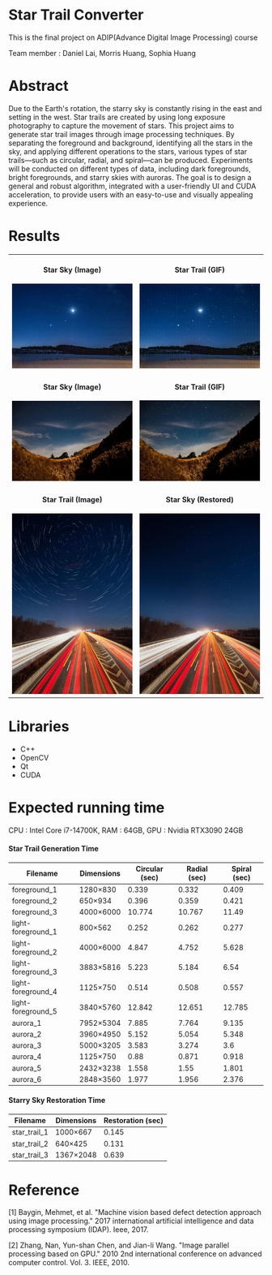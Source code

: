 # Star Trail Converter
This is the final project on ADIP(Advance Digital Image Processing) course

Team member : Daniel Lai, Morris Huang, Sophia Huang

# Abstract
Due to the Earth's rotation, the starry sky is constantly rising in the east and setting in the west. Star trails are created by using long exposure photography to capture the movement of stars. This project aims to generate star trail images through image processing techniques. By separating the foreground and background, identifying all the stars in the sky, and applying different operations to the stars, various types of star trails—such as circular, radial, and spiral—can be produced. Experiments will be conducted on different types of data, including dark foregrounds, bright foregrounds, and starry skies with auroras. The goal is to design a general and robust algorithm, integrated with a user-friendly UI and CUDA acceleration, to provide users with an easy-to-use and visually appealing experience.

# Results
<table>
  <tr>
    <td align="center" width="50%">
      <h4>Star Sky (Image)</h4>
      <img src="https://github.com/DWEIEEE/Star-Trail-Converter/blob/main/Dataset/light_foreground_1.jpg" width="100%">
    </td>
    <td align="center" width="50%">
      <h4>Star Trail (GIF)</h4>
      <img src="https://github.com/DWEIEEE/Star-Trail-Converter/blob/main/samples/Circular_light_foreground_1_20231220144232.gif?raw=true" width="100%">
    </td>
  </tr>
  <tr>
    <td align="center" width="50%">
      <h4>Star Sky (Image)</h4>
      <img src="https://github.com/DWEIEEE/Star-Trail-Converter/blob/main/Dataset/light_foreground_4.jpg" width="100%">
    </td>
    <td align="center" width="50%">
      <h4>Star Trail (GIF)</h4>
      <img src="https://github.com/DWEIEEE/Star-Trail-Converter/blob/main/samples/Spiral_light_foreground_4_20231220163431.gif?raw=true" width="100%">
    </td>
  </tr>
  <tr>
    <td align="center" width="50%">
      <h4>Star Trail (Image)</h4>
      <img src="https://github.com/DWEIEEE/Star-Trail-Converter/blob/main/Dataset/star_trail/star_trail_3.jpg" width="100%">
    </td>
    <td align="center" width="50%">
      <h4>Star Sky (Restored)</h4>
      <img src="https://github.com/DWEIEEE/Star-Trail-Converter/blob/main/samples/StarSky_star_trail_3_20231224144919.png?raw=true" width="100%">
    </td>
  </tr>
</table>

# Libraries
- C++
- OpenCV
- Qt
- CUDA

# Expected running time
CPU : Intel Core i7-14700K, RAM : 64GB, GPU : Nvidia RTX3090 24GB

#### Star Trail Generation Time
| Filename            | Dimensions   | Circular (sec) | Radial (sec) | Spiral (sec) |
|---------------------|--------------|----------------|--------------|--------------|
| foreground_1        | 1280×830     | 0.339          | 0.332        | 0.409        |
| foreground_2        | 650×934      | 0.396          | 0.359        | 0.421        |
| foreground_3        | 4000×6000    | 10.774         | 10.767       | 11.49        |
| light-foreground_1  | 800×562      | 0.252          | 0.262        | 0.277        |
| light-foreground_2  | 4000×6000    | 4.847          | 4.752        | 5.628        |
| light-foreground_3  | 3883×5816    | 5.223          | 5.184        | 6.54         |
| light-foreground_4  | 1125×750     | 0.514          | 0.508        | 0.557        |
| light-foreground_5  | 3840×5760    | 12.842         | 12.651       | 12.785       |
| aurora_1            | 7952×5304    | 7.885          | 7.764        | 9.135        |
| aurora_2            | 3960×4950    | 5.152          | 5.054        | 5.348        |
| aurora_3            | 5000×3205    | 3.583          | 3.274        | 3.6          |
| aurora_4            | 1125×750     | 0.88           | 0.871        | 0.918        |
| aurora_5            | 2432×3238    | 1.558          | 1.55         | 1.801        |
| aurora_6            | 2848×3560    | 1.977          | 1.956        | 2.376        |

#### Starry Sky Restoration Time
| Filename         | Dimensions   | Restoration (sec) |
|------------------|--------------|--------------------|
| star_trail_1     | 1000×667     | 0.145              |
| star_trail_2     | 640×425      | 0.131              |
| star_trail_3     | 1367×2048    | 0.639              |

# Reference
[1]	Baygin, Mehmet, et al. "Machine vision based defect detection approach using image processing." 2017 international artificial intelligence and data processing symposium (IDAP). Ieee, 2017.

[2]	Zhang, Nan, Yun-shan Chen, and Jian-li Wang. "Image parallel processing based on GPU." 2010 2nd international conference on advanced computer control. Vol. 3. IEEE, 2010.
